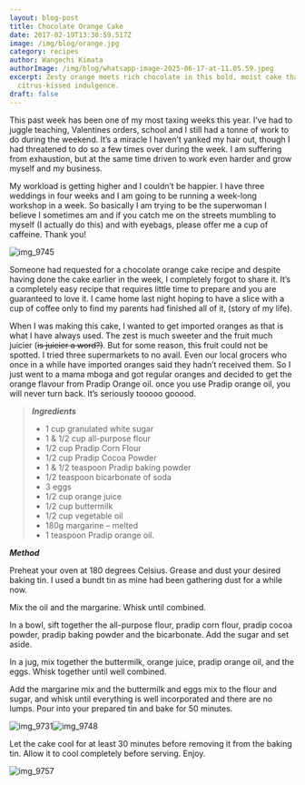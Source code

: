 ```yaml
---
layout: blog-post
title: Chocolate Orange Cake
date: 2017-02-19T13:30:59.517Z
image: /img/blog/orange.jpg
category: recipes
author: Wangechi Kimata
authorImage: /img/blog/whatsapp-image-2025-06-17-at-11.05.59.jpeg
excerpt: Zesty orange meets rich chocolate in this bold, moist cake that’s pure
  citrus-kissed indulgence.
draft: false
---
```

This past week has been one of my most taxing weeks this year. I’ve had to juggle teaching, Valentines orders, school and I still had a tonne of work to do during the weekend. It’s a miracle I haven’t yanked my hair out, though I had threatened to do so a few times over during the week. I am suffering from exhaustion, but at the same time driven to work even harder and grow myself and my business.

My workload is getting higher and I couldn’t be happier. I have three weddings in four weeks and I am going to be running a week-long workshop in a week. So basically I am trying to be the superwoman I believe I sometimes am and if you catch me on the streets mumbling to myself (I actually do this) and with eyebags, please offer me a cup of caffeine. Thank you!

![img_9745](https://pastrypleasures.wordpress.com/wp-content/uploads/2017/02/img_9745.jpg?w=750)

Someone had requested for a chocolate orange cake recipe and despite having done the cake earlier in the week, I completely forgot to share it. It’s a completely easy recipe that requires little time to prepare and you are guaranteed to love it. I came home last night hoping to have a slice with a cup of coffee only to find my parents had finished all of it, (story of my life).

When I was making this cake, I wanted to get imported oranges as that is what I have always used. The zest is much sweeter and the fruit much juicier (~~is juicier a word?)~~. But for some reason, this fruit could not be spotted. I tried three supermarkets to no avail. Even our local grocers who once in a while have imported oranges said they hadn’t received them. So I just went to a mama mboga and got regular oranges and decided to get the orange flavour from Pradip Orange oil. once you use Pradip orange oil, you will never turn back. It’s seriously tooooo gooood.

> ***Ingredients***
>
> * 1 cup granulated white sugar
> * 1 & 1/2 cup all-purpose flour
> * 1/2 cup Pradip Corn Flour
> * 1/2 cup Pradip Cocoa Powder
> * 1 & 1/2 teaspoon Pradip baking powder
> * 1/2 teaspoon bicarbonate of soda
> * 3 eggs
> * 1/2 cup orange juice
> * 1/2 cup buttermilk
> * 1/2 cup vegetable oil
> * 180g margarine – melted
> * 1 teaspoon Pradip orange oil.

***Method***

Preheat your oven at 180 degrees Celsius. Grease and dust your desired baking tin. I used a bundt tin as mine had been gathering dust for a while now.

Mix the oil and the margarine. Whisk until combined.

In a bowl, sift together the all-purpose flour, pradip corn flour, pradip cocoa powder, pradip baking powder and the bicarbonate. Add the sugar and set aside.

In a jug, mix together the buttermilk, orange juice, pradip orange oil, and the eggs. Whisk together until well combined.

Add the margarine mix and the buttermilk and eggs mix to the flour and sugar, and whisk until everything is well incorporated and there are no lumps. Pour into your prepared tin and bake for 50 minutes.

![img_9731](https://pastrypleasures.wordpress.com/wp-content/uploads/2017/02/img_9731.jpg?w=750)![img_9748](https://pastrypleasures.wordpress.com/wp-content/uploads/2017/02/img_9748.jpg?w=750)

Let the cake cool for at least 30 minutes before removing it from the baking tin. Allow it to cool completely before serving. Enjoy.

![img_9757](https://pastrypleasures.wordpress.com/wp-content/uploads/2017/02/img_9757.jpg?w=750)